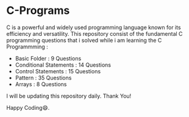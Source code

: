 # C-Programs

C is a powerful and widely used programming language known for its efficiency and versatility. This repository consist of the fundamental C programming questions that i solved while i am learning the C Programmming :

- Basic Folder : 9 Questions
- Conditional Statements : 14 Questions
- Control Statements : 15 Questions
- Pattern : 35 Questions
- Arrays : 8 Questions

I will be updating this repository daily.
Thank You!

Happy Coding😄.
